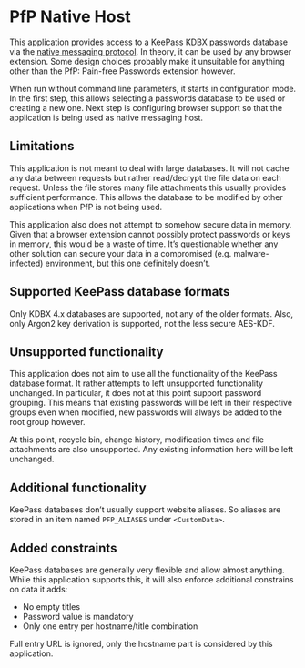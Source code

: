 PfP Native Host
===============

This application provides access to a KeePass KDBX passwords database via the [native messaging protocol](https://developer.chrome.com/docs/apps/nativeMessaging/). In theory, it can be used by any browser extension. Some design choices probably make it unsuitable for anything other than the PfP: Pain-free Passwords extension however.

When run without command line parameters, it starts in configuration mode. In the first step, this allows selecting a passwords database to be used or creating a new one. Next step is configuring browser support so that the application is being used as native messaging host.

Limitations
-----------

This application is not meant to deal with large databases. It will not cache any data between requests but rather read/decrypt the file data on each request. Unless the file stores many file attachments this usually provides sufficient performance. This allows the database to be modified by other applications when PfP is not being used.

This application also does not attempt to somehow secure data in memory. Given that a browser extension cannot possibly protect passwords or keys in memory, this would be a waste of time. It’s questionable whether any other solution can secure your data in a compromised (e.g. malware-infected) environment, but this one definitely doesn’t.

Supported KeePass database formats
----------------------------------

Only KDBX 4.x databases are supported, not any of the older formats. Also, only Argon2 key derivation is supported, not the less secure AES-KDF.

Unsupported functionality
-------------------------

This application does not aim to use all the functionality of the KeePass database format. It rather attempts to left unsupported functionality unchanged. In particular, it does not at this point support password grouping. This means that existing passwords will be left in their respective groups even when modified, new passwords will always be added to the root group however.

At this point, recycle bin, change history, modification times and file attachments are also unsupported. Any existing information here will be left unchanged.

Additional functionality
------------------------

KeePass databases don’t usually support website aliases. So aliases are stored in an item named `PFP_ALIASES` under `<CustomData>`.

Added constraints
-----------------

KeePass databases are generally very flexible and allow almost anything. While this application supports this, it will also enforce additional constrains on data it adds:

* No empty titles
* Password value is mandatory
* Only one entry per hostname/title combination

Full entry URL is ignored, only the hostname part is considered by this application.
